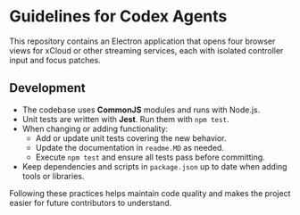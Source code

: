 # Guidelines for Codex Agents

This repository contains an Electron application that opens four browser views for xCloud or other streaming services, each with isolated controller input and focus patches.

## Development

- The codebase uses **CommonJS** modules and runs with Node.js.
- Unit tests are written with **Jest**. Run them with `npm test`.
- When changing or adding functionality:
  - Add or update unit tests covering the new behavior.
  - Update the documentation in `readme.MD` as needed.
  - Execute `npm test` and ensure all tests pass before committing.
- Keep dependencies and scripts in `package.json` up to date when adding tools or libraries.

Following these practices helps maintain code quality and makes the project easier for future contributors to understand.
